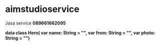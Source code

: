 # aimstudioservice
Jasa service
 <B/>089661662095<B>

data class Hero(
        var name: String = "",
        var from: String = "",
        var photo: String = "")

